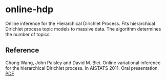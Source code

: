 # online-hdp
Online inference for the Hierarchical Dirichlet Process. Fits hierarchical Dirichlet process topic models to massive data. The algorithm determines the number of topics.

## Reference

Chong Wang, John Paisley and David M. Blei. Online variational inference for the hierarchical Dirichlet process. In AISTATS 2011. Oral presentation. [PDF](http://www.cs.princeton.edu/~chongw/papers/WangPaisleyBlei2011.pdf)
